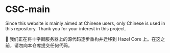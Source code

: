 # CSC-main

Since this website is mainly aimed at Chinese users, only Chinese is used in this repository. Thank you for your interest in this project.

🚧 我们正在将十字街服务器上的源代码逐步重构并迁移到 Hazel Core 上。在这之前，请勿向本仓库提交任何代码。
